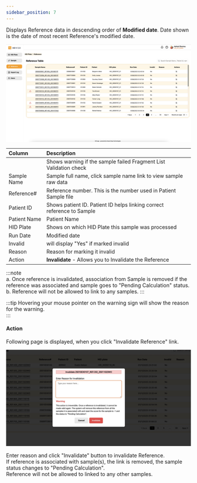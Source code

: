 ```yaml
---
sidebar_position: 7
---
```


Displays Reference data in descending order of **Modified date**. Date shown is the date of most recent Reference's modified date.  

![reference](../../static/img/reference.jpg)



|Column | Description |
|:----- |:------------------------------------------------------------------------------|
|   | Shows warning if the sample failed Fragment List Validation check |
| Sample Name| Sample full name, click sample name link to view sample raw data |
| Reference# | Reference number. This is the number used in Patient Sample file | 
|Patient ID | Shows patient ID. Patient ID helps linking correct reference to Sample |
|Patient Name | Patient Name  |
|HID Plate | Shows on which HID Plate this sample was processed |
| Run Date | Modified date|
|Invalid | will display "Yes" if marked invalid |
| Reason | Reason for marking it invalid|
|Action |**Invalidate** - Allows you to Invalidate the Reference|


:::note  
a. Once reference is invalidated, association from Sample is removed if the reference was associated and sample goes to "Pending Calculation" status.  
b. Reference will not be allowed to link to any samples.
::: 

:::tip
Hovering your mouse pointer on the warning sign will show the reason for the warning.  
:::  


#### Action

Following page is displayed, when you click "Invalidate Reference" link.  

![action](../../static/img/invalidate_reference.jpg)

Enter reason and click "Invalidate" button to invalidate Reference.  
If reference is associated with sample(s), the link is removed, the sample status changes to "Pending Calculation".  
Reference will not be allowed to linked to any other samples.  